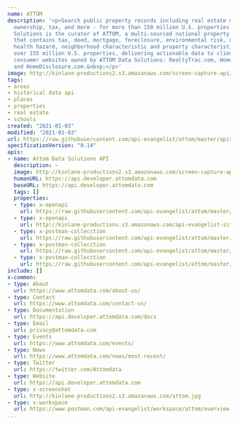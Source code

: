 ```yaml
---
name: ATTOM
description: '<p>Search public property records including real estate data: sale,
  ownership, tax, and more - for more than 150 million U.S. properties. ATTOM Data
  Solutions is the curator of ATTOM, a multi-sourced national property data warehouse
  that contains tax, deed, mortgage, foreclosure, environmental risk, natural hazard,
  health hazard, neighborhood characteristic and property characteristic data for
  over 155 million U.S. properties, delivering actionable data to clients and powering
  consumer websites owned by ATTOM Data Solutions: RealtyTrac.com, Homefacts.com,
  and HomeDisclosure.com.&nbsp;</p>'
image: http://kinlane-productions2.s3.amazonaws.com/screen-capture-api/28881-api-developer-attomdata-com.jpg
tags:
- areas
- historical data api
- places
- properties
- real estate
- schools
created: "2021-01-03"
modified: "2021-01-03"
url: https://raw.githubusercontent.com/api-evangelist/attom/master/apis.json
specificationVersion: "0.14"
apis:
- name: Attom Data Solutions API
  description: ~
  image: http://kinlane-productions2.s3.amazonaws.com/screen-capture-api/28881-api-developer-attomdata-com.jpg
  humanURL: https://api.developer.attomdata.com
  baseURL: https://api.developer.attomdata.com
  tags: []
  properties:
  - type: x-openapi
    url: https://raw.githubusercontent.com/api-evangelist/attom/master/attom-data-solutions-api-openapi.json
  - type: x-openapi
    url: http://kinlane-productions.s3.amazonaws.com/api-evangelist-site/company/openapis/attom-data-solutions-api.json
  - type: x-postman-collecction
    url: https://raw.githubusercontent.com/api-evangelist/attom/master/attom-data-solutions-api-postman-collection.json
  - type: x-postman-collecction
    url: https://raw.githubusercontent.com/api-evangelist/attom/master/attom-data-solutions-api-postman-collection.json
  - type: x-postman-collecction
    url: https://raw.githubusercontent.com/api-evangelist/attom/master/attom-data-solutions-api-postman-collection.json
include: []
x-common:
- type: About
  url: https://www.attomdata.com/about-us/
- type: Contact
  url: https://www.attomdata.com/contact-us/
- type: Documentation
  url: https://api.developer.attomdata.com/docs
- type: Email
  url: privacy@attomdata.com
- type: Events
  url: https://www.attomdata.com/events/
- type: News
  url: https://www.attomdata.com/news/most-recent/
- type: Twitter
  url: https://twitter.com/Attomdata
- type: Website
  url: https://api.developer.attomdata.com
- type: x-screenshot
  url: http://kinlane-productions2.s3.amazonaws.com/attom.jpg
- type: x-workspace
  url: https://www.postman.com/api-evangelist/workspace/attom/overview
...
```

